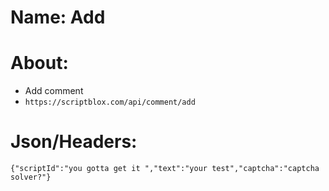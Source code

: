 # Name: Add
# About:
- Add comment
- ```https://scriptblox.com/api/comment/add```

# Json/Headers:
```
{"scriptId":"you gotta get it ","text":"your test","captcha":"captcha solver?"}
```
